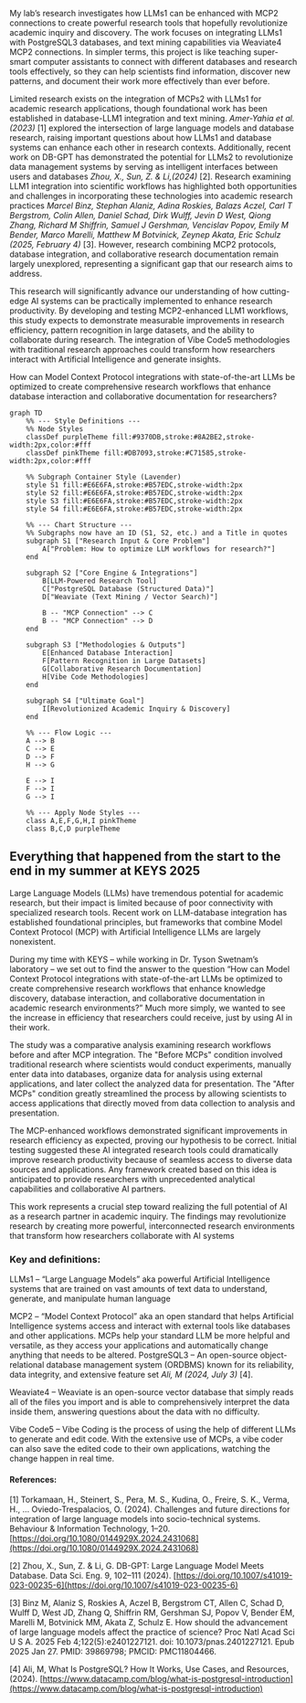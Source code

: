 My lab’s research investigates how LLMs1 can be enhanced with MCP2 connections to create powerful research tools that hopefully revolutionize academic inquiry and discovery. The work focuses on integrating LLMs1 with PostgreSQL3 databases, and text mining capabilities via Weaviate4 MCP2 connections. In simpler terms, this project is like teaching super-smart computer assistants to connect with different databases and research tools effectively, so they can help scientists find information, discover new patterns, and document their work more effectively than ever before.

Limited research exists on the integration of MCPs2 with LLMs1 for academic research applications, though foundational work has been established in database-LLM1 integration and text mining. _Amer-Yahia et al. (2023)_ [1] explored the intersection of large language models and database research, raising important questions about how LLMs1 and database systems can enhance each other in research contexts. Additionally, recent work on DB-GPT has demonstrated the potential for LLMs2 to revolutionize data management systems by serving as intelligent interfaces between users and databases _Zhou, X., Sun, Z. & Li,(2024)_ [2]. Research examining LLM1 integration into scientific workflows has highlighted both opportunities and challenges in incorporating these technologies into academic research practices _Marcel Binz, Stephan Alaniz, Adina Roskies, Balazs Aczel, Carl T Bergstrom, Colin Allen, Daniel Schad, Dirk Wulff, Jevin D West, Qiong Zhang, Richard M Shiffrin, Samuel J Gershman, Vencislav Popov, Emily M Bender, Marco Marelli, Matthew M Botvinick, Zeynep Akata, Eric Schulz (2025, February 4)_ [3]. However, research combining MCP2 protocols, database integration, and collaborative research documentation remain largely unexplored, representing a significant gap that our research aims to address.

This research will significantly advance our understanding of how cutting-edge AI systems can be practically implemented to enhance research productivity. By developing and testing MCP2-enhanced LLM1 workflows, this study expects to demonstrate measurable improvements in research efficiency, pattern recognition in large datasets, and the ability to collaborate during research. The integration of Vibe Code5 methodologies with traditional research approaches could transform how researchers interact with Artificial Intelligence and generate insights.
 
How can Model Context Protocol integrations with state-of-the-art LLMs be optimized to create comprehensive research workflows that enhance database interaction  and collaborative documentation for researchers?


```mermaid
graph TD
    %% --- Style Definitions ---
    %% Node Styles
    classDef purpleTheme fill:#9370DB,stroke:#8A2BE2,stroke-width:2px,color:#fff
    classDef pinkTheme fill:#DB7093,stroke:#C71585,stroke-width:2px,color:#fff

    %% Subgraph Container Style (Lavender)
    style S1 fill:#E6E6FA,stroke:#B57EDC,stroke-width:2px
    style S2 fill:#E6E6FA,stroke:#B57EDC,stroke-width:2px
    style S3 fill:#E6E6FA,stroke:#B57EDC,stroke-width:2px
    style S4 fill:#E6E6FA,stroke:#B57EDC,stroke-width:2px

    %% --- Chart Structure ---
    %% Subgraphs now have an ID (S1, S2, etc.) and a Title in quotes
    subgraph S1 ["Research Input & Core Problem"]
        A["Problem: How to optimize LLM workflows for research?"]
    end

    subgraph S2 ["Core Engine & Integrations"]
        B[LLM-Powered Research Tool]
        C["PostgreSQL Database (Structured Data)"]
        D["Weaviate (Text Mining / Vector Search)"]
        
        B -- "MCP Connection" --> C
        B -- "MCP Connection" --> D
    end
    
    subgraph S3 ["Methodologies & Outputs"]
        E[Enhanced Database Interaction]
        F[Pattern Recognition in Large Datasets]
        G[Collaborative Research Documentation]
        H[Vibe Code Methodologies]
    end

    subgraph S4 ["Ultimate Goal"]
        I[Revolutionized Academic Inquiry & Discovery]
    end
    
    %% --- Flow Logic ---
    A --> B
    C --> E
    D --> F
    H --> G
    
    E --> I
    F --> I
    G --> I

    %% --- Apply Node Styles ---
    class A,E,F,G,H,I pinkTheme
    class B,C,D purpleTheme
```


## Everything that happened from the start to the end in my summer at KEYS 2025
Large Language Models (LLMs) have tremendous potential for academic research, but their impact is limited because of poor connectivity with specialized research tools. Recent work on LLM-database integration has established foundational principles, but frameworks that combine Model Context Protocol (MCP) with Artificial Intelligence LLMs are largely nonexistent.

During my time with KEYS – while working in Dr. Tyson Swetnam’s laboratory – we set out to find the answer to the question “How can Model Context Protocol integrations with state-of-the-art LLMs be optimized to create comprehensive research workflows that enhance knowledge discovery, database interaction, and collaborative documentation in academic research environments?” Much more simply, we wanted to see the increase in efficiency that researchers could receive, just by using AI in their work.

The study was a comparative analysis examining research workflows before and after MCP integration. The "Before MCPs" condition involved traditional research where scientists would conduct experiments, manually enter data into databases, organize data for analysis using external applications, and later collect the analyzed data for presentation. The "After MCPs" condition greatly streamlined the process by allowing scientists to access applications that directly moved from data collection to analysis and presentation.

The MCP-enhanced workflows demonstrated significant improvements in research efficiency as expected, proving our hypothesis to be correct. Initial testing suggested these AI integrated research tools could dramatically improve research productivity because of seamless access to diverse data sources and applications. Any framework created based on this idea is anticipated to provide researchers with unprecedented analytical capabilities and collaborative AI partners.

This work represents a crucial step toward realizing the full potential of AI as a research partner in academic inquiry. The findings may revolutionize research by creating more powerful, interconnected research environments that transform how researchers collaborate with AI systems


### Key and definitions:
LLMs1 – “Large Language Models” aka powerful Artificial Intelligence systems that are trained on vast amounts of text data to understand, generate, and manipulate human language

MCP2 – “Model Context Protocol” aka an open standard that helps Artificial Intelligence systems access and interact with external tools like databases and other applications. MCPs help your standard LLM be more helpful and versatile, as they access your applications and automatically change anything that needs to be altered.
PostgreSQL3 – An open-source object-relational database management system (ORDBMS) known for its reliability, data integrity, and extensive feature set _Ali, M (2024, July 3)_ [4].

Weaviate4 – Weaviate is an open-source vector database that simply reads all of the files you import and is able to comprehensively interpret the data inside them, answering questions about the data with no difficulty.

Vibe Code5 – Vibe Coding is the process of using the help of different LLMs to generate and edit code. With the extensive use of MCPs, a vibe coder can also save the edited code to their own applications, watching the change happen in real time.

#### References:
[1] Torkamaan, H., Steinert, S., Pera, M. S., Kudina, O., Freire, S. K., Verma, H., … Oviedo-Trespalacios, O. (2024). Challenges and future directions for integration of large language models into socio-technical systems. Behaviour & Information Technology, 1–20. [https://doi.org/10.1080/0144929X.2024.2431068](https://doi.org/10.1080/0144929X.2024.2431068)

[2] Zhou, X., Sun, Z. & Li, G. DB-GPT: Large Language Model Meets Database. Data Sci. Eng. 9, 102–111 (2024). [https://doi.org/10.1007/s41019-023-00235-6](https://doi.org/10.1007/s41019-023-00235-6)

[3] Binz M, Alaniz S, Roskies A, Aczel B, Bergstrom CT, Allen C, Schad D, Wulff D, West JD, Zhang Q, Shiffrin RM, Gershman SJ, Popov V, Bender EM, Marelli M, Botvinick MM, Akata Z, Schulz E. How should the advancement of large language models affect the practice of science? Proc Natl Acad Sci U S A. 2025 Feb 4;122(5):e2401227121. doi: 10.1073/pnas.2401227121. Epub 2025 Jan 27. PMID: 39869798; PMCID: PMC11804466.

[4] Ali, M, What Is PostgreSQL? How It Works, Use Cases, and Resources, (2024). [https://www.datacamp.com/blog/what-is-postgresql-introduction](https://www.datacamp.com/blog/what-is-postgresql-introduction)
